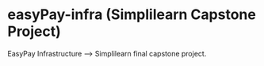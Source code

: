 # easyPay-infra (Simplilearn Capstone Project)
EasyPay Infrastructure --> Simplilearn final capstone project.
